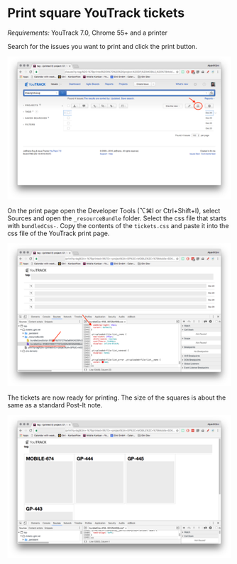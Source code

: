 # Print square YouTrack tickets

*Requirements:* YouTrack 7.0, Chrome 55+ and a printer

Search for the issues you want to print and click the print button.

![Select the issues to print](https://raw.githubusercontent.com/a-szotyori/youtrack-print/master/readme_images/select_issues.png)

On the print page open the Developer Tools (⌥⌘I or Ctrl+Shift+I), select Sources and open the `_resourceBundle` folder. Select the css file that starts with `bundledCss-`. Copy the contents of the `tickets.css` and paste it into the css file of the YouTrack print page.

![Override the css file with tickets.css](https://raw.githubusercontent.com/a-szotyori/youtrack-print/master/readme_images/override_css.png)

The tickets are now ready for printing. The size of the squares is about the same as a standard Post-It note.

![Ready to be printed](https://raw.githubusercontent.com/a-szotyori/youtrack-print/master/readme_images/ready_to_print.png)

